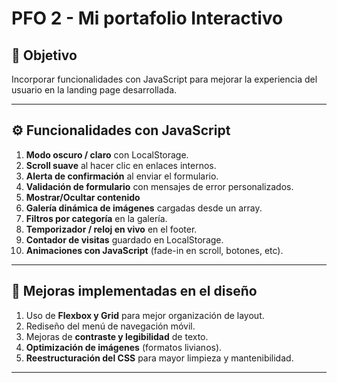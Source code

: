 # PFO 2 - Mi portafolio Interactivo

## 📌 Objetivo
Incorporar funcionalidades con JavaScript para mejorar la experiencia del usuario en la landing page desarrollada.

---

## ⚙️ Funcionalidades con JavaScript
1. **Modo oscuro / claro** con LocalStorage.
2. **Scroll suave** al hacer clic en enlaces internos.
3. **Alerta de confirmación** al enviar el formulario.
4. **Validación de formulario** con mensajes de error personalizados.
5. **Mostrar/Ocultar contenido**
6. **Galería dinámica de imágenes** cargadas desde un array.
7. **Filtros por categoría** en la galería.
8. **Temporizador / reloj en vivo** en el footer.
9. **Contador de visitas** guardado en LocalStorage.
10. **Animaciones con JavaScript** (fade-in en scroll, botones, etc).

---

## 🎨 Mejoras implementadas en el diseño 
1. Uso de **Flexbox y Grid** para mejor organización de layout.
2. Rediseño del menú de navegación móvil.
3. Mejoras de **contraste y legibilidad** de texto.
4. **Optimización de imágenes** (formatos livianos).
5. **Reestructuración del CSS** para mayor limpieza y mantenibilidad.

---
